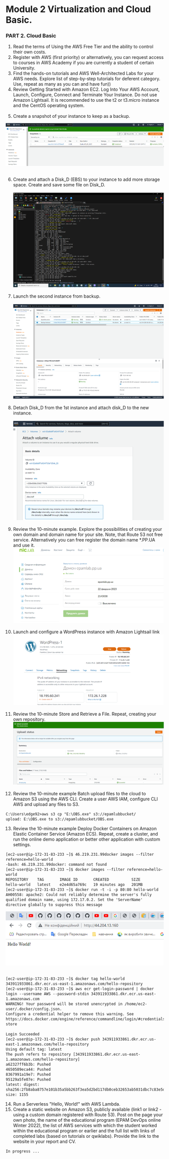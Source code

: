 # Module 2 Virtualization and Cloud Basic.<br/>
### PART 2. Cloud Basic
1. Read the terms of Using the AWS Free Tier and the ability to control their own costs.<br/>
2. Register with AWS (first priority) or alternatively, you can request access to courses in AWS
   Academy if you are currently a student of certain University.<br/>
3. Find the hands-on tutorials and AWS Well-Architected Labs for your AWS needs. Explore list of
   step-by-step tutorials for deferent category. Use, repeat as many as you can and have fun))<br/>
4. Review Getting Started with Amazon EC2. Log Into Your AWS Account, Launch, Configure, Connect
   and Terminate Your Instance. Do not use Amazon Lightsail. It is recommended to use the t2 or
   t3.micro instance and the CentOS operating system.<br/><br/>
5. Create a snapshot of your instance to keep as a backup.<br/>


![5](FirstSnapshot.png)<br/><br/>

6. Create and attach a Disk_D (EBS) to your instance to add more storage space. Create and save
some file on Disk_D.<br/><br/>
![5](Createfile.png)<br/><br/>
7. Launch the second instance from backup.<br/><br/>
![5](BackupInstance.png)<br/><br/>
8. Detach Disk_D from the 1st instance and attach disk_D to the new instance.<br/><br/>
![5](8.png)<br/><br/>
9. Review the 10-minute example. Explore the possibilities of creating your own domain and
   domain name for your site. Note, that Route 53 not free service. Alternatively you can free
   register the domain name *.PP.UA and use it.
![5](9.png)<br/><br/>
10. Launch and configure a WordPress instance with Amazon Lightsail link
![5](10.png)<br/><br/>
11. Review the 10-minute Store and Retrieve a File. Repeat, creating your own repository.
![5](11.png)<br/><br/>
12. Review the 10-minute example Batch upload files to the cloud to Amazon S3 using the AWS CLI.
    Create a user AWS IAM, configure CLI AWS and upload any files to S3.
```text
C:\Users\edge92>aws s3 cp "E:\OBS.exe" s3://epamlubbucket/
upload: E:\OBS.exe to s3://epamlubbucket/OBS.exe
```
13. Review the 10-minute example Deploy Docker Containers on Amazon Elastic Container Service
    (Amazon ECS). Repeat, create a cluster, and run the online demo application or better other
    application with custom settings.
```text
[ec2-user@ip-172-31-83-233 ~]$ 46.219.231.99docker images --filter reference=hello-world
-bash: 46.219.231.99docker: command not found
[ec2-user@ip-172-31-83-233 ~]$ docker images --filter reference=hello-world
REPOSITORY    TAG       IMAGE ID       CREATED          SIZE
hello-world   latest    e2e4d65a769c   19 minutes ago   201MB
[ec2-user@ip-172-31-83-233 ~]$ docker run -t -i -p 80:80 hello-world
AH00558: apache2: Could not reliably determine the server's fully qualified domain name, using 172.17.0.2. Set the 'ServerName' directive globally to suppress this message
```
![5](13.png)<br/><br/>
```text
[ec2-user@ip-172-31-83-233 ~]$ docker tag hello-world 343911933861.dkr.ecr.us-east-1.amazonaws.com/hello-repository
[ec2-user@ip-172-31-83-233 ~]$ aws ecr get-login-password | docker login --username AWS --password-stdin 343911933861.dkr.ecr.us-east-1.amazonaws.com
WARNING! Your password will be stored unencrypted in /home/ec2-user/.docker/config.json.
Configure a credential helper to remove this warning. See
https://docs.docker.com/engine/reference/commandline/login/#credentials-store

Login Succeeded
[ec2-user@ip-172-31-83-233 ~]$ docker push 343911933861.dkr.ecr.us-east-1.amazonaws.com/hello-repository
Using default tag: latest
The push refers to repository [343911933861.dkr.ecr.us-east-1.amazonaws.com/hello-repository]
a62327ff6b3b: Pushed
4650589eca44: Pushed
8367991a19e7: Pushed
95129a5fe07e: Pushed
latest: digest: sha256:2fb8aba8757e101b35a5bb263f3ea5d2bd117db0ceb32653ab5031dbc7c83e5d size: 1155
```
14. Run a Serverless "Hello, World!" with AWS Lambda.
15. Create a static website on Amazon S3, publicly available (link1 or link2 - using a custom domain
    registered with Route 53). Post on the page your own photo, the name of the educational
    program (EPAM DevOps online Winter 2022), the list of AWS services with which the student
    worked within the educational program or earlier and the full list with links of completed labs
    (based on tutorials or qwiklabs). Provide the link to the website in your report and СV.
```text
In progress ...
```
